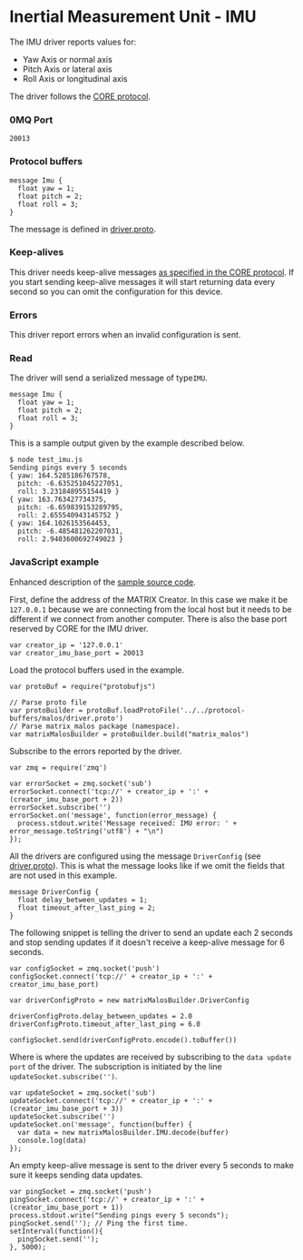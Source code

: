 # Inertial Measurement Unit - IMU

The IMU driver reports values for:

* Yaw Axis or normal axis
* Pitch Axis or lateral axis
* Roll Axis or longitudinal axis

The driver follows the [CORE protocol](../index.md#protocol).

### 0MQ Port
```
20013
```

### Protocol buffers

```
message Imu {
  float yaw = 1;
  float pitch = 2;
  float roll = 3;
}
```

The message is defined in [driver.proto](https://github.com/matrix-io/protocol-buffers/blob/master/malos/driver.proto).

### Keep-alives

This driver needs keep-alive messages [as specified in the CORE protocol](https:////github.com/matrix-io/matrix-creator-malos/blob/master/README.md#keep-alive-port).
If you start sending keep-alive messages it will start returning data every second so you can omit the configuration for this device.


### Errors

This driver report errors when an invalid configuration is sent.

### Read

The driver will send a serialized message of type`IMU`.

```
message Imu {
  float yaw = 1;
  float pitch = 2;
  float roll = 3;
}
```

This is a sample output given by the example described below.

```
$ node test_imu.js 
Sending pings every 5 seconds
{ yaw: 164.5285186767578,
  pitch: -6.635251045227051,
  roll: 3.231848955154419 }
{ yaw: 163.763427734375,
  pitch: -6.659839153289795,
  roll: 2.655540943145752 }
{ yaw: 164.1026153564453,
  pitch: -6.485481262207031,
  roll: 2.9403600692749023 }
```

### JavaScript example

Enhanced description of the [sample source code](../src/js_test/test_imu.js).

First, define the address of the MATRIX Creator. In this case we make it be `127.0.0.1`
because we are connecting from the local host but it needs to be different if we
connect from another computer. There is also the base port reserved by CORE for
the IMU driver.

```
var creator_ip = '127.0.0.1'
var creator_imu_base_port = 20013
```

Load the protocol buffers used in the example.

```
var protoBuf = require("protobufjs")

// Parse proto file
var protoBuilder = protoBuf.loadProtoFile('../../protocol-buffers/malos/driver.proto')
// Parse matrix_malos package (namespace).
var matrixMalosBuilder = protoBuilder.build("matrix_malos")
```

Subscribe to the errors reported by the driver. 

```
var zmq = require('zmq')

var errorSocket = zmq.socket('sub')
errorSocket.connect('tcp://' + creator_ip + ':' + (creator_imu_base_port + 2))
errorSocket.subscribe('')
errorSocket.on('message', function(error_message) {
  process.stdout.write('Message received: IMU error: ' + error_message.toString('utf8') + "\n")
});
```
All the drivers are configured using the message `DriverConfig` (see [driver.proto](https://github.com/matrix-io/protocol-buffers/blob/master/malos/driver.proto)).
This is what the message looks like if we omit the fields that are not used in this example.

    message DriverConfig {
      float delay_between_updates = 1;
      float timeout_after_last_ping = 2;
    }

The following snippet is telling the driver to send an update each 2 seconds
and stop sending updates if it doesn't receive a keep-alive message for 6 seconds.

```
var configSocket = zmq.socket('push')
configSocket.connect('tcp://' + creator_ip + ':' + creator_imu_base_port)

var driverConfigProto = new matrixMalosBuilder.DriverConfig

driverConfigProto.delay_between_updates = 2.0
driverConfigProto.timeout_after_last_ping = 6.0

configSocket.send(driverConfigProto.encode().toBuffer())
```

Where is where the updates are received by subscribing to the `data update port` of the driver.
The subscription is initiated by the line `updateSocket.subscribe('')`.

```
var updateSocket = zmq.socket('sub')
updateSocket.connect('tcp://' + creator_ip + ':' + (creator_imu_base_port + 3))
updateSocket.subscribe('')
updateSocket.on('message', function(buffer) {
  var data = new matrixMalosBuilder.IMU.decode(buffer)
  console.log(data)
});
```
An empty keep-alive message is sent to the driver every 5 seconds to make sure it keeps
sending data updates.

```
var pingSocket = zmq.socket('push')
pingSocket.connect('tcp://' + creator_ip + ':' + (creator_imu_base_port + 1))
process.stdout.write("Sending pings every 5 seconds");
pingSocket.send(''); // Ping the first time.
setInterval(function(){
  pingSocket.send('');
}, 5000);
```
